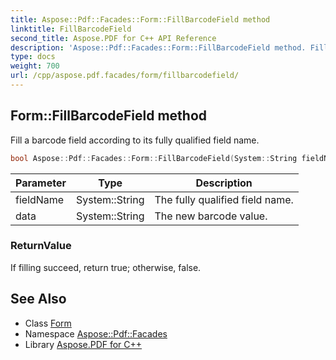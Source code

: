 ```yaml
---
title: Aspose::Pdf::Facades::Form::FillBarcodeField method
linktitle: FillBarcodeField
second_title: Aspose.PDF for C++ API Reference
description: 'Aspose::Pdf::Facades::Form::FillBarcodeField method. Fill a barcode field according to its fully qualified field name in C++.'
type: docs
weight: 700
url: /cpp/aspose.pdf.facades/form/fillbarcodefield/
---
```

## Form::FillBarcodeField method


Fill a barcode field according to its fully qualified field name.

```cpp
bool Aspose::Pdf::Facades::Form::FillBarcodeField(System::String fieldName, System::String data)
```


| Parameter | Type | Description |
| --- | --- | --- |
| fieldName | System::String | The fully qualified field name. |
| data | System::String | The new barcode value. |

### ReturnValue

If filling succeed, return true; otherwise, false.

## See Also

* Class [Form](../)
* Namespace [Aspose::Pdf::Facades](../../)
* Library [Aspose.PDF for C++](../../../)
